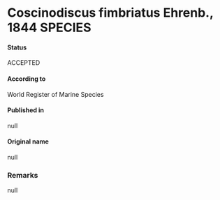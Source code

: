 Coscinodiscus fimbriatus Ehrenb., 1844 SPECIES
=======

#### Status
ACCEPTED

#### According to
World Register of Marine Species

#### Published in
null

#### Original name
null

### Remarks
null